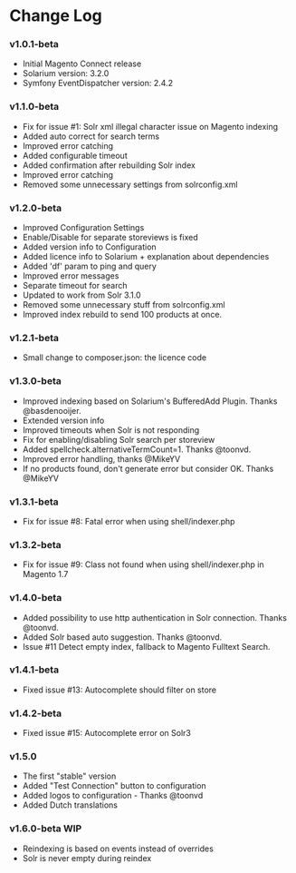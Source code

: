 # Change Log

### v1.0.1-beta

  * Initial Magento Connect release
  * Solarium version: 3.2.0
  * Symfony EventDispatcher version: 2.4.2

### v1.1.0-beta

  * Fix for issue #1: Solr xml illegal character issue on Magento indexing
  * Added auto correct for search terms
  * Improved error catching
  * Added configurable timeout
  * Added confirmation after rebuilding Solr index
  * Improved error catching
  * Removed some unnecessary settings from solrconfig.xml

### v1.2.0-beta

  * Improved Configuration Settings
  * Enable/Disable for separate storeviews is fixed
  * Added version info to Configuration
  * Added licence info to Solarium + explanation about dependencies
  * Added 'df' param to ping and query
  * Improved error messages
  * Separate timeout for search
  * Updated to work from Solr 3.1.0
  * Removed some unnecessary stuff from solrconfig.xml
  * Improved index rebuild to send 100 products at once.

### v1.2.1-beta

  * Small change to composer.json: the licence code

### v1.3.0-beta

  * Improved indexing based on Solarium's BufferedAdd Plugin. Thanks @basdenooijer.
  * Extended version info
  * Improved timeouts when Solr is not responding
  * Fix for enabling/disabling Solr search per storeview
  * Added spellcheck.alternativeTermCount=1. Thanks @toonvd.
  * Improved error handling, thanks @MikeYV
  * If no products found, don't generate error but consider OK. Thanks @MikeYV

### v1.3.1-beta

  * Fix for issue #8: Fatal error when using shell/indexer.php

### v1.3.2-beta

  * Fix for issue #9: Class not found when using shell/indexer.php in Magento 1.7

### v1.4.0-beta

  * Added possibility to use http authentication in Solr connection. Thanks @toonvd.
  * Added Solr based auto suggestion. Thanks @toonvd.
  * Issue #11 Detect empty index, fallback to Magento Fulltext Search.

### v1.4.1-beta

  * Fixed issue #13: Autocomplete should filter on store

### v1.4.2-beta

  * Fixed issue #15: Autocomplete error on Solr3

### v1.5.0

  * The first "stable" version
  * Added "Test Connection" button to configuration
  * Added logos to configuration - Thanks @toonvd
  * Added Dutch translations

### v1.6.0-beta WIP

  * Reindexing is based on events instead of overrides
  * Solr is never empty during reindex
